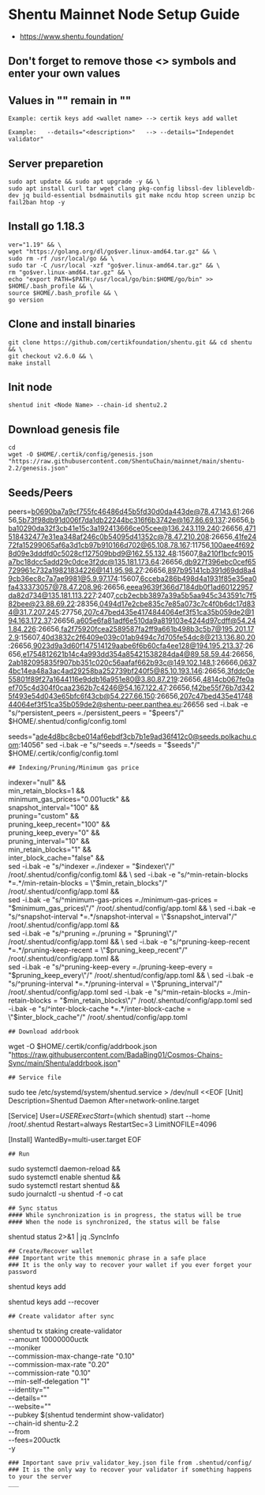 # Shentu Mainnet Node Setup Guide
* https://www.shentu.foundation/

## Don't forget to remove those <> symbols and enter your own values
## Values in "" remain in ""
```
Example: certik keys add <wallet name> --> certik keys add wallet

Example:   --details="<description>"   --> --details="Independet validator"
```

## Server preparetion
```
sudo apt update && sudo apt upgrade -y && \
sudo apt install curl tar wget clang pkg-config libssl-dev libleveldb-dev jq build-essential bsdmainutils git make ncdu htop screen unzip bc fail2ban htop -y
```
## Install go 1.18.3
```
ver="1.19" && \
wget "https://golang.org/dl/go$ver.linux-amd64.tar.gz" && \
sudo rm -rf /usr/local/go && \
sudo tar -C /usr/local -xzf "go$ver.linux-amd64.tar.gz" && \
rm "go$ver.linux-amd64.tar.gz" && \
echo "export PATH=$PATH:/usr/local/go/bin:$HOME/go/bin" >> $HOME/.bash_profile && \
source $HOME/.bash_profile && \
go version
```
## Clone and install binaries
```
git clone https://github.com/certikfoundation/shentu.git && cd shentu && \
git checkout v2.6.0 && \
make install

```
## Init node
```
shentud init <Node Name> --chain-id shentu2.2
```
## Download genesis file
```
cd
wget -O $HOME/.certik/config/genesis.json "https://raw.githubusercontent.com/ShentuChain/mainnet/main/shentu-2.2/genesis.json"
```
## Seeds/Peers
peers=b0690ba7a9cf755fc46486d45b5fd30d0da443de@78.47.143.61:26656,5b73f98db91d006f7da1db22244bc316f6b3742e@167.86.69.137:26656,bba10290da32f3cb41e15c3a192413666ce05cee@136.243.119.240:26656,471518432477e31ea348af246c0b54095d41352c@78.47.210.208:26656,41fe2472fa15299065af6a3d1cb97b910166d702@65.108.78.167:11756,100aee4f6928d09e3dddfd0c5028cf127509bbd9@162.55.132.48:15607,8a210f1bcfc9015a7bc18dcc5add29c0dce3f2dc@135.181.173.64:26656,db927f396ebc0cef65729961c732a19821834226@141.95.98.27:26656,897b95141cb391d69dd8a49cb36ec8c7a7ae9981@5.9.97.174:15607,6cceba286b498d4a1931f85e35ea0fa433373057@78.47.208.96:26656,eeea9639f366d7184db0f1ad60122957da82d734@135.181.113.227:2407,ccb2ecbb3897a39a5b5aa945c343591c7f582bee@23.88.69.22:28356,0494d17e2cbe835c7e85a073c7c4f0b6dc17d834@31.7.207.245:27756,207c47bed435e4174844064ef3f51ca35b059de2@194.163.172.37:26656,a605e6fa81adf6e510da9a819103e4244d97cdff@54.241.84.226:26656,fa2f75920fcea2589587fa2ff9a661b498b3c5b7@195.201.172.9:15607,40d3832c2f6409e039c01ab9494c7d705fe54dc8@213.136.80.20:26656,9023d9a3d60f147514129aabe6f6b60cfa4ee128@194.195.213.37:26656,e1754812621b14c4a993dd354a85421538284da4@89.58.59.44:26656,2ab182095835f907bb351c020c56aafaf662b93c@149.102.148.1:26666,06374bc14ea48a3ac4ad29258ba252739bf240f5@85.10.193.146:26656,3fddc0e55801f89f27a1644116e9ddb16a951e80@3.80.87.219:26656,4814cb067fe0aef705c4d304f0caa2362b7c4246@54.167.122.47:26656,f42be55f76b7d3425f493e54d043e65bfc6f43cb@54.227.66.150:26656,207c47bed435e4174844064ef3f51ca35b059de2@shentu-peer.panthea.eu:26656
sed -i.bak -e "s/^persistent_peers *=.*/persistent_peers = \"$peers\"/" $HOME/.shentud/config/config.toml

seeds="ade4d8bc8cbe014af6ebdf3cb7b1e9ad36f412c0@seeds.polkachu.com:14056"
sed -i.bak -e "s/^seeds =.*/seeds = \"$seeds\"/" $HOME/.certik/config/config.toml
```
## Indexing/Pruning/Minimum gas price
```
indexer="null" && \
min_retain_blocks=1 && \
minimum_gas_prices="0.001uctk" && \
snapshot_interval="100" && \
pruning="custom" && \
pruning_keep_recent="100" && \
pruning_keep_every="0" && \
pruning_interval="10" && \
min_retain_blocks="1" && \
inter_block_cache="false" && \
sed -i.bak -e "s/^indexer *=.*/indexer = \"$indexer\"/" /root/.shentud/config/config.toml && \
sed -i.bak -e "s/^min-retain-blocks *=.*/min-retain-blocks = \"$min_retain_blocks\"/" /root/.shentud/config/app.toml && \
sed -i.bak -e "s/^minimum-gas-prices *=.*/minimum-gas-prices = \"$minimum_gas_prices\"/" /root/.shentud/config/app.toml && \
sed -i.bak -e "s/^snapshot-interval *=.*/snapshot-interval = \"$snapshot_interval\"/" /root/.shentud/config/app.toml && \
sed -i.bak -e "s/^pruning *=.*/pruning = \"$pruning\"/" /root/.shentud/config/app.toml && \
sed -i.bak -e "s/^pruning-keep-recent *=.*/pruning-keep-recent = \"$pruning_keep_recent\"/" /root/.shentud/config/app.toml && \
sed -i.bak -e "s/^pruning-keep-every *=.*/pruning-keep-every = \"$pruning_keep_every\"/" /root/.shentud/config/app.toml && \
sed -i.bak -e "s/^pruning-interval *=.*/pruning-interval = \"$pruning_interval\"/" /root/.shentud/config/app.toml
sed -i.bak -e "s/^min-retain-blocks *=.*/min-retain-blocks = \"$min_retain_blocks\"/" /root/.shentud/config/app.toml
sed -i.bak -e "s/^inter-block-cache *=.*/inter-block-cache = \"$inter_block_cache\"/" /root/.shentud/config/app.toml
```
## Download addrbook
```
wget -O $HOME/.certik/config/addrbook.json "https://raw.githubusercontent.com/BadaBing01/Cosmos-Chains-Sync/main/Shentu/addrbook.json"
```
## Service file
```
sudo tee /etc/systemd/system/shentud.service > /dev/null <<EOF
[Unit]
Description=Shentud Daemon
After=network-online.target

[Service]
User=$USER
ExecStart=$(which shentud) start --home /root/.shentud
Restart=always
RestartSec=3
LimitNOFILE=4096

[Install]
WantedBy=multi-user.target
EOF
```
## Run
```
sudo systemctl daemon-reload && \
sudo systemctl enable shentud && \
sudo systemctl restart shentud && \
sudo journalctl -u shentud -f -o cat
```
## Sync status
#### While synchronization is in progress, the status will be true
#### When the node is synchronized, the status will be false
```
shentud status 2>&1 | jq .SyncInfo
```
## Create/Recover wallet
### Important write this mnemonic phrase in a safe place
### It is the only way to recover your wallet if you ever forget your password
```
shentud keys add <wallet name>

shentud keys add <wallet name> --recover
```
## Create validator after sync
```
shentud tx staking create-validator \
--amount 10000000uctk \
--moniker <validator name> \
--commission-max-change-rate "0.10" \
--commission-max-rate "0.20" \
--commission-rate "0.10" \
--min-self-delegation "1" \
--identity="<for validator logo>" \
--details="<description>" \
--website="" \
--pubkey $(shentud tendermint show-validator) \
--chain-id shentu-2.2 \
--from <wallet name> \
--fees=200uctk \
-y
```
### Important save priv_validator_key.json file from .shentud/config/
### It is the only way to recover your validator if something happens to your the server
___
